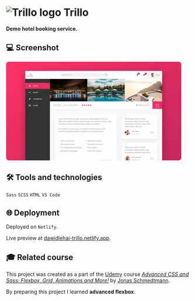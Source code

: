 # <img src="img/logo.png" alt="Trillo logo" width="45px"> Trillo

**Demo hotel booking service.**

## 💻 Screenshot
[<img src="trillo-screenshot.webp" alt="Screenshot of the Trillo app" width="480px">](https://dawidlehai-trillo.netlify.app/ 'Live preview')

## 🛠️ Tools and technologies
`Sass` `SCSS` `HTML` `VS Code`

## 🌐 Deployment
Deployed on `Netlify`.

Live preview at [dawidlehai-trillo.netlify.app](https://dawidlehai-trillo.netlify.app/).

## 🎓 Related course
This project was created as a part of the [Udemy](https://www.udemy.com/ 'Udemy') course [_Advanced CSS and Sass: Flexbox, Grid, Animations and More!_](https://www.udemy.com/course/advanced-css-and-sass/ 'See this course on Udemy') by [Jonas Schmedtmann](https://twitter.com/jonasschmedtman 'Jonas Schmedtmann on Twitter').

By preparing this project I learned **advanced flexbox**.

